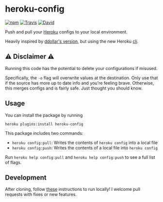 # heroku-config 

[![npm](https://img.shields.io/npm/v/heroku-config.svg?maxAge=2592000)](https://www.npmjs.com/package/heroku-config) [![Travis](https://img.shields.io/travis/Xavdidtheshadow/heroku-config.svg?maxAge=2592000)](https://travis-ci.org/Xavdidtheshadow/heroku-config) [![David](https://img.shields.io/david/xavdidtheshadow/heroku-config.svg?maxAge=2592000)](https://david-dm.org/xavdidtheshadow/heroku-config)


Push and pull your [Heroku](https://www.heroku.com) configs to your local environment.

Heavily inspired by [ddollar's version](https://github.com/ddollar/heroku-config), but using the new Heroku [cli](https://github.com/heroku/cli).

## :warning: Disclaimer :warning:

Running this code has the potential to delete your configurations if misused. 

Specifically, the `-o` flag will overwrite values at the destination. Only use that if the source has more up to date info and you're feeling brave. Otherwise, this merges configs and is fairly safe. Just thought you should know.

## Usage

You can install the package by running

```shell  
heroku plugins:install heroku-config

```

This package includes two commands: 

* `heroku config:pull`: Writes the contents of `heroku config` into a local file
* `heroku config:push`: Writes the contents of a local file into `heroku config`

Run `heroku help config:pull` and `heroku help config:push` to see a full list of flags.


## Development

After cloning, follow [these](https://devcenter.heroku.com/articles/developing-cli-plug-ins#installing-the-plugin) instructions to run locally! I welcome pull requests with fixes or new features. 
